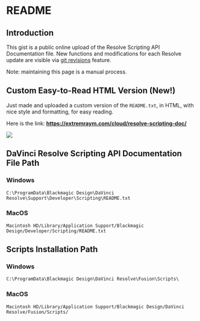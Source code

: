 # README

## Introduction

This gist is a public online upload of the Resolve Scripting API Documentation file. New functions and modifications for each Resolve update are visible via [git revisions](https://gist.github.com/X-Raym/2f2bf453fc481b9cca624d7ca0e19de8/revisions) feature.

Note: maintaining this page is a manual process.

## Custom Easy-to-Read HTML Version (New!)

Just made and uploaded a custom version of the `README.txt`, in HTML, with nice style and formatting, for easy reading.

Here is the link: **https://extremraym.com/cloud/resolve-scripting-doc/**

<a href="https://extremraym.com/cloud/resolve-scripting-doc/"><img src="https://www.extremraym.com/cloud/resolve-scripting-doc/xr-resolve-script-doc-ogimage.png"></a>

## DaVinci Resolve Scripting API Documentation File Path

### Windows

```C:\ProgramData\Blackmagic Design\DaVinci Resolve\Support\Developer\Scripting\README.txt```

### MacOS

```Macintosh HD/Library/Application Support/Blackmagic Design/Developer/Scripting/README.txt```

## Scripts Installation Path

### Windows

```C:\ProgramData\Blackmagic Design\DaVinci Resolve\Fusion\Scripts\```

### MacOS

```Macintosh HD/Library/Application Support/Blackmagic Design/DaVinci Resolve/Fusion/Scripts/```
